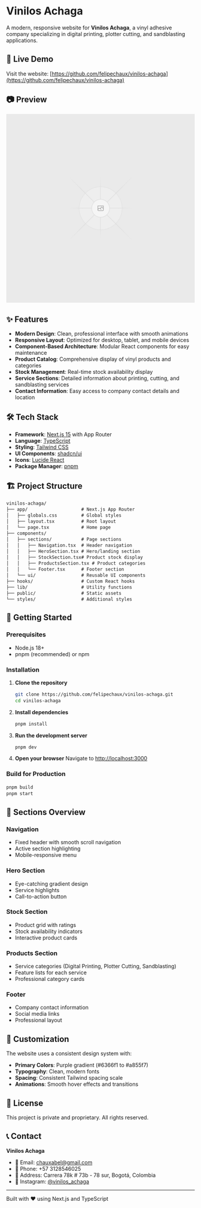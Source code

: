 # Vinilos Achaga

A modern, responsive website for **Vinilos Achaga**, a vinyl adhesive company specializing in digital printing, plotter cutting, and sandblasting applications.

## 🚀 Live Demo

Visit the website: [https://github.com/felipechaux/vinilos-achaga](https://github.com/felipechaux/vinilos-achaga)

## 📷 Preview

![Vinilos Achaga Website](./public/placeholder.svg)

## ✨ Features

- **Modern Design**: Clean, professional interface with smooth animations
- **Responsive Layout**: Optimized for desktop, tablet, and mobile devices
- **Component-Based Architecture**: Modular React components for easy maintenance
- **Product Catalog**: Comprehensive display of vinyl products and categories
- **Stock Management**: Real-time stock availability display
- **Service Sections**: Detailed information about printing, cutting, and sandblasting services
- **Contact Information**: Easy access to company contact details and location

## 🛠️ Tech Stack

- **Framework**: [Next.js 15](https://nextjs.org/) with App Router
- **Language**: [TypeScript](https://www.typescriptlang.org/)
- **Styling**: [Tailwind CSS](https://tailwindcss.com/)
- **UI Components**: [shadcn/ui](https://ui.shadcn.com/)
- **Icons**: [Lucide React](https://lucide.dev/)
- **Package Manager**: [pnpm](https://pnpm.io/)

## 🏗️ Project Structure

```
vinilos-achaga/
├── app/                    # Next.js App Router
│   ├── globals.css         # Global styles
│   ├── layout.tsx          # Root layout
│   └── page.tsx            # Home page
├── components/
│   ├── sections/           # Page sections
│   │   ├── Navigation.tsx  # Header navigation
│   │   ├── HeroSection.tsx # Hero/landing section
│   │   ├── StockSection.tsx# Product stock display
│   │   ├── ProductsSection.tsx # Product categories
│   │   └── Footer.tsx      # Footer section
│   └── ui/                 # Reusable UI components
├── hooks/                  # Custom React hooks
├── lib/                    # Utility functions
├── public/                 # Static assets
└── styles/                 # Additional styles
```

## 🚀 Getting Started

### Prerequisites

- Node.js 18+ 
- pnpm (recommended) or npm

### Installation

1. **Clone the repository**
   ```bash
   git clone https://github.com/felipechaux/vinilos-achaga.git
   cd vinilos-achaga
   ```

2. **Install dependencies**
   ```bash
   pnpm install
   ```

3. **Run the development server**
   ```bash
   pnpm dev
   ```

4. **Open your browser**
   Navigate to [http://localhost:3000](http://localhost:3000)

### Build for Production

```bash
pnpm build
pnpm start
```

## 📱 Sections Overview

### Navigation
- Fixed header with smooth scroll navigation
- Active section highlighting
- Mobile-responsive menu

### Hero Section
- Eye-catching gradient design
- Service highlights
- Call-to-action button

### Stock Section
- Product grid with ratings
- Stock availability indicators
- Interactive product cards

### Products Section
- Service categories (Digital Printing, Plotter Cutting, Sandblasting)
- Feature lists for each service
- Professional category cards

### Footer
- Company contact information
- Social media links
- Professional layout

## 🎨 Customization

The website uses a consistent design system with:
- **Primary Colors**: Purple gradient (#6366f1 to #a855f7)
- **Typography**: Clean, modern fonts
- **Spacing**: Consistent Tailwind spacing scale
- **Animations**: Smooth hover effects and transitions

## 📄 License

This project is private and proprietary. All rights reserved.

## 📞 Contact

**Vinilos Achaga**
- 📧 Email: chauxabel@gmail.com
- 📱 Phone: +57 3128546025
- 📍 Address: Carrera 78k # 73b - 78 sur, Bogotá, Colombia
- 📸 Instagram: [@vinilos_achaga](https://instagram.com/vinilos_achaga)

---

Built with ❤️ using Next.js and TypeScript
